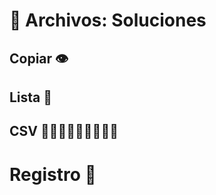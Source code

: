 # 📂 Archivos: Soluciones

## Copiar 👁️

<script src="https://gist.github.com/sivanahamer/74d828c64a26f0392359884d6da1a4c6.js?file=copiar.py"></script>

## Lista 📃

<script src="https://gist.github.com/sivanahamer/74d828c64a26f0392359884d6da1a4c6.js?file=lista.py"></script>

## CSV 👩🏻‍🎓👨🏼‍🎓🧑🏿‍🎓

<script src="https://gist.github.com/sivanahamer/74d828c64a26f0392359884d6da1a4c6.js?file=csv.py"></script>

# Registro 💯

<script src="https://gist.github.com/sivanahamer/74d828c64a26f0392359884d6da1a4c6.js?file=registros.py"></script>